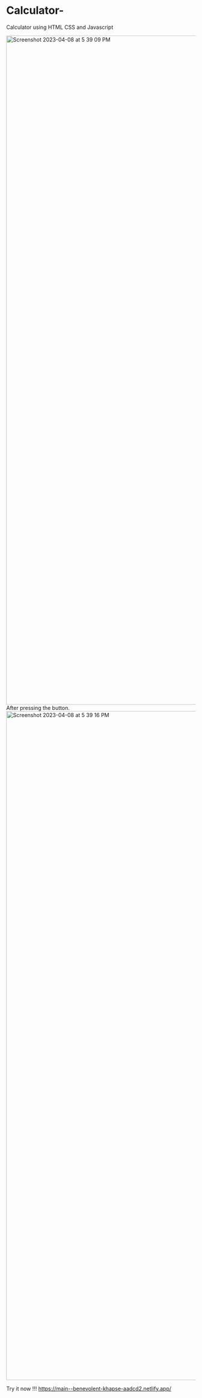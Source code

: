 # Calculator-
Calculator using HTML CSS and Javascript

<img width="1778" alt="Screenshot 2023-04-08 at 5 39 09 PM" src="https://user-images.githubusercontent.com/72815025/230727168-df75f98b-25cf-4a2e-b97e-128c409085ad.png">
After pressing the button.
<img width="1778" alt="Screenshot 2023-04-08 at 5 39 16 PM" src="https://user-images.githubusercontent.com/72815025/230727173-0a789f44-1186-4b88-9c28-8534a54f8a97.png">


Try it now !!!
https://main--benevolent-khapse-aadcd2.netlify.app/
